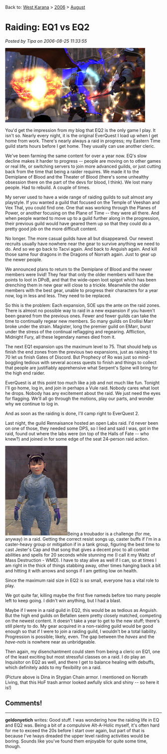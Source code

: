 Back to: [West Karana](/posts/westkarana.md) > [2006](/posts/2006/westkarana.md) > [August](./westkarana.md)
# Raiding: EQ1 vs EQ2

*Posted by Tipa on 2006-08-25 11:33:55*

![Fighting in the Labs](../../../uploads/2006/08/labs.jpg)


You'd get the impression from my blog that EQ2 is the only game I play. It isn't so. Nearly every night, it is the original EverQuest I load up when I get home from work. There's nearly always a raid in progress; my Eastern Time guild starts hours before I get home. They usually can use another cleric.


We've been farming the same content for over a year now. EQ's slow decline makes it harder to progress -- people are moving on to other games or real life, or switching servers to join more advanced guilds, or just cutting back from the time that being a raider requires. We made it to the Demiplane of Blood and the Theater of Blood (there's some unhealthy obsession there on the part of the devs for blood, I think). We lost many people. Had to rebuild. A couple of times.


My server used to have a wide range of raiding guilds to suit almost any playstyle. If you wanted a guild that focused on the Temple of Veeshan and Vex Thal, you could find one. One that was working through the Planes of Power, or another focusing on the Plane of Time -- they were all there. And when people wanted to move up to a guild further along in the progression, their previous guild would have geared them up so that they could do a pretty good job on the more difficult content.


No longer. The more casual guilds have all but disappeared. Our newest recruits usually have nowhere near the gear to survive anything we need to do. And so we go back to Tacvi again. And back to Anguish again. And kill those same four dragons in the Dragons of Norrath again. Just to gear up the newer people.


We announced plans to return to the Demiplane of Blood and the newer members were livid! They fear that only the older members will have the points to loot in DPoB, and that the wide-open loot spigot which has been drenching them in new gear will close to a trickle. Meanwhile the older members with the best gear, unable to progress their characters for a year now, log in less and less. They need to be replaced.


So this is the problem: Each expansion, SOE ups the ante on the raid zones. There is almost no possible way to raid in a new expansion if you haven't been geared from the previous ones. Fewer and fewer guilds can take the time to continually regear new members. So many guilds on Erollisi Marr broke under the strain. Magister, long the premier guild on EMarr, burst under the stress of the continual reflagging and regearing. Affliction, Midnight Fury, all these legendary names died from it.


The next EQ1 expansion ups the maximum level to 75. That should help us finish the end zones from the previous two expansions, just as raising it to 70 let us finish Gates of Discord. But Prophecy of Ro was just so mind-boggling tedious with several access quests to finish and things to collect that people are justifiably apprehensive what Serpent's Spine will bring for the high end raider.


EverQuest is at this point too much like a job and not much like fun. Tonight I'll go home, log in, and join in perhaps a Vule raid. Nobody cares what loot he drops. Nobody has any excitement about the raid. We just need the eyes for flagging. We'll all go through the motions, play our parts, and wonder why we continue to log in.


And as soon as the raiding is done, I'll camp right to EverQuest 2.


Last night, the guild Rennaisance hosted an open Labs raid. I'd never been on one of those, they needed some DPS, so I lied and said I was, got in the raid, found out where the labs were (on top of the Halls of Fate -- who knew?) and joined in for some edge of the seat 24-person raid action.


![Stygian Chain](../../../uploads/2006/08/stygian.jpg)Being a troubador is a challenge (for me, anyway) in a raid. Getting the correct resist songs up, caster buffs if I'm in a caster-heavy group or mitigation if in a tank group, figuring the best time to cast Jester's Cap and that song that gives a decent proc to all combat abilities and spells for 20 seconds while stunning me (I call it my Waltz of Mass Destruction - WMD). I have to stay alive as well if I can, so at times I am right in the thick of things stabbing away, other times hanging back a bit and hitting it with arrows and songs if I am getting low on health.


Since the maximum raid size in EQ2 is so small, everyone has a vital role to play.


We got quite far, killing maybe the first five nameds before too many people left to keep going. I didn't win anything, but I had a blast.


Maybe if I were in a raid guild in EQ2, this would be as tedious as Anguish. But the high end guilds on Befallen seem pretty closely matched, competing on the newest content. It doesn't take a year to get to the new stuff; there's still plenty to do. My gear acquired in a non-raiding guild would be good enough so that if I were to join a raiding guild, I wouldn't be a total liability. Progression is possible; likely, even. The gap between the *haves* and the *have-nots* is nowhere near as unbridgeable.


Then again, my disenchantment could stem from being a cleric on EQ1, one of the least exciting but most stressful classes on a raid. I do play an Inquisitor on EQ2 as well, and there I get to balance healing with debuffs, which definitely adds to my flexibility on a raid.


(Picture above is Dina in Stygian Chain armor. I mentioned on Norrath Living, that this HoF trash armor looked awfully slick and shiny -- so here it is!)




## Comments!
---
**geldonyetich** writes: Good stuff. I was wondering how the raiding life in EQ and EQ2 was. Being a bit of a compulsive Alt-A-Holic myself, it's often hard for me to exceed the 20s before I start over again, but part of that is because I've lways dreaded the upper level raiding activities would be boring. Sounds like you've found them enjoyable for quite some time, though.

